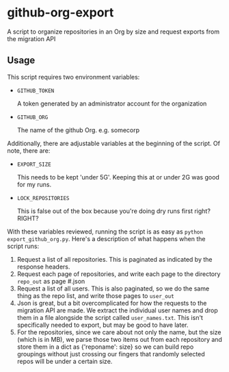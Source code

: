 # github-org-export
A script to organize repositories in an Org by size and request exports from the migration API

## Usage
This script requires two environment variables:
 - `GITHUB_TOKEN`
   
   A token generated by an administrator account for the organization
 - `GITHUB_ORG`
   
   The name of the github Org. e.g. somecorp

Additionally, there are adjustable variables at the beginning of the script. Of note, there are:
 - `EXPORT_SIZE`
   
   This needs to be kept 'under 5G'. Keeping this at or under 2G was good for my runs.
 - `LOCK_REPOSITORIES`
   
   This is false out of the box because you're doing dry runs first right? RIGHT?

With these variables reviewed, running the script is as easy as `python export_github_org.py`. Here's a description of what happens when the script runs:

 1. Request a list of all repositories. This is paginated as indicated by the response headers.
 2. Request each page of repositories, and write each page to the directory `repo_out` as page #.json
 3. Request a list of all users. This is also paginated, so we do the same thing as the repo list, and write those pages to `user_out`
 4. Json is great, but a bit overcomplicated for how the requests to the migration API are made. We extract the individual user names and drop them in a file alongside the script called `user_names.txt`. This isn't specifically needed to export, but may be good to have later.
 5. For the repositories, since we care about not only the name, but the size (which is in MB), we parse those two items out from each repository and store them in a dict as {'reponame': size} so we can build repo groupings without just crossing our fingers that randomly selected repos will be under a certain size.